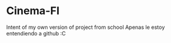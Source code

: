 # Cinema-FI
Intent of my own version of project from school
Apenas le estoy entendiendo a github :C
